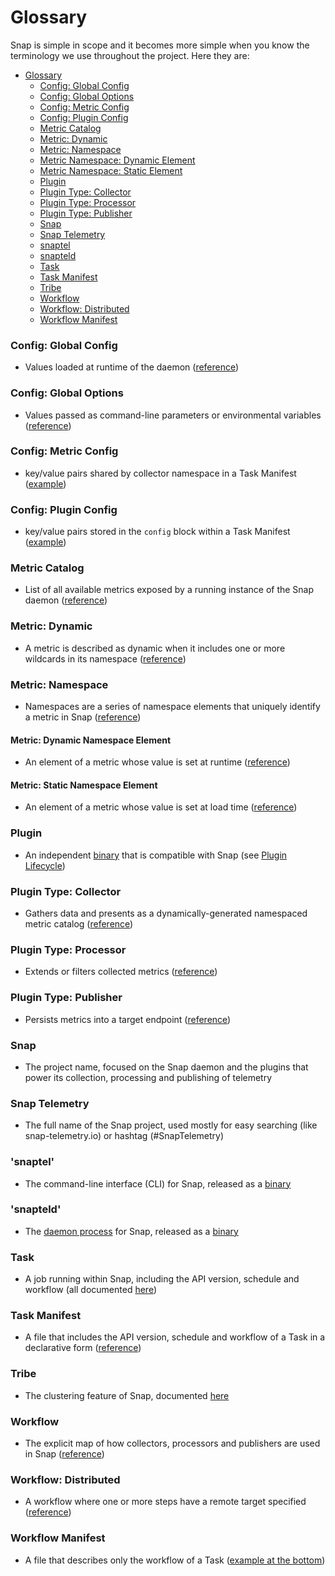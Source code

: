 # Glossary
Snap is simple in scope and it becomes more simple when you know the terminology we use throughout the project. Here they are:

* [Glossary](#glossary)
    * [Config: Global Config](#config-global-config)
    * [Config: Global Options](#config-global-options)
    * [Config: Metric Config](#config-metric-config)
    * [Config: Plugin Config](#config-plugin-config)
    * [Metric Catalog](#metric-catalog)
    * [Metric: Dynamic](#metric-dynamic)
    * [Metric: Namespace](#metric-namespace)
    * [Metric Namespace: Dynamic Element](#metric-dynamic-namespace-element)
    * [Metric Namespace: Static Element](#metric-static-namespace-element)
    * [Plugin](#plugin)
    * [Plugin Type: Collector](#plugin-type-collector)
    * [Plugin Type: Processor](#plugin-type-processor)
    * [Plugin Type: Publisher](#plugin-type-publisher)
    * [Snap](#snap)
    * [Snap Telemetry](#snap-telemetry)
    * [snaptel](#snaptel)
    * [snapteld](#snapteld)
    * [Task](#task)
    * [Task Manifest](#task-manifest)
    * [Tribe](#tribe)
    * [Workflow](#workflow)
    * [Workflow: Distributed](#workflow-distributed)
    * [Workflow Manifest](#workflow-manifest) 

### Config: Global Config 
* Values loaded at runtime of the daemon ([reference](SNAPTELD_CONFIGURATION.md))

### Config: Global Options
* Values passed as command-line parameters or environmental variables ([reference](SNAPTEL.md#global-options))

### Config: Metric Config
* key/value pairs shared by collector namespace in a Task Manifest ([example](https://github.com/intelsdi-x/snap-plugin-collector-meminfo/blob/master/examples/tasks/task-mem.json#L15))

### Config: Plugin Config
* key/value pairs stored in the `config` block within a Task Manifest ([example](https://github.com/intelsdi-x/snap-plugin-collector-meminfo/blob/master/examples/tasks/task-mem.json#L24))

### Metric Catalog
* List of all available metrics exposed by a running instance of the Snap daemon ([reference](PLUGIN_LIFECYCLE.md#what-happens-when-a-plugin-is-loaded))

### Metric: Dynamic
* A metric is described as dynamic when it includes one or more wildcards in its namespace ([reference](METRICS.md#dynamic-metrics))

### Metric: Namespace
* Namespaces are a series of namespace elements that uniquely identify a metric in Snap ([reference](METRICS.md))

#### Metric: Dynamic Namespace Element 
* An element of a metric whose value is set at runtime ([reference](METRICS.md))

#### Metric: Static Namespace Element
* An element of a metric whose value is set at load time ([reference](METRICS.md))

### Plugin
* An independent [binary][binary] that is compatible with Snap (see [Plugin Lifecycle](PLUGIN_LIFECYCLE.md))

### Plugin Type: Collector
* Gathers data and presents as a dynamically-generated namespaced metric catalog ([reference](PLUGIN_AUTHORING.md#plugin-type))

### Plugin Type: Processor 
* Extends or filters collected metrics ([reference](PLUGIN_AUTHORING.md#plugin-type))

### Plugin Type: Publisher
* Persists metrics into a target endpoint ([reference](PLUGIN_AUTHORING.md#plugin-type))

### Snap 
* The project name, focused on the Snap daemon and the plugins that power its collection, processing and publishing of telemetry

### Snap Telemetry 
* The full name of the Snap project, used mostly for easy searching (like snap-telemetry.io) or hashtag (#SnapTelemetry)

### 'snaptel'
* The command-line interface (CLI) for Snap, released as a [binary][binary]

### 'snapteld'
* The [daemon process](http://www.linfo.org/daemon.html) for Snap, released as a [binary][binary]

### Task
* A job running within Snap, including the API version, schedule and workflow (all documented [here](TASKS.md))

### Task Manifest 
* A file that includes the API version, schedule and workflow of a Task in a declarative form ([reference](TASKS.md#task-manifest))

### Tribe
* The clustering feature of Snap, documented [here](TRIBE.md)

### Workflow 
* The explicit map of how collectors, processors and publishers are used in Snap ([reference](TASKS.md#the-workflow))

### Workflow: Distributed
* A workflow where one or more steps have a remote target specified ([reference](DISTRIBUTED_WORKFLOW_ARCHITECTURE.md))

### Workflow Manifest 
* A file that describes only the workflow of a Task ([example at the bottom](SNAPTEL.md#load-and-unload-plugins-create-and-start-a-task))

[binary]: https://www.quora.com/Whats-the-difference-between-an-installer-source-code-and-a-binary-package-when-installing-software
